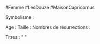 #Femme #LesDouze #MaisonCapricornus 

Symbolisme : 

Age :
Taille :
Nombres de résurrections :

Titres : 
"
"

